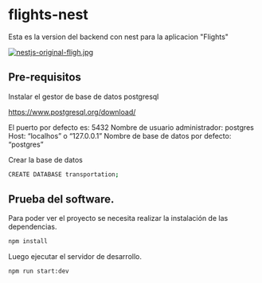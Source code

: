 # flights-nest

Esta es la version del backend con nest para la aplicacion "Flights"

[![nestjs-original-fligh.jpg](https://i.postimg.cc/JzbgtWm7/nestjs-original-fligh.jpg)](https://postimg.cc/TK3QHFpB)

## Pre-requisitos

Instalar el gestor de base de datos postgresql

https://www.postgresql.org/download/

El puerto por defecto es: 5432
Nombre de usuario administrador: postgres
Host: “localhos” o “127.0.0.1”
Nombre de base de datos por defecto: “postgres”

Crear la base de datos
```sh
CREATE DATABASE transportation;
```

## Prueba del software.

Para poder ver el proyecto se necesita realizar la instalación de las dependencias.

```sh
npm install
```
Luego ejecutar el servidor de desarrollo.

```sh
npm run start:dev
```